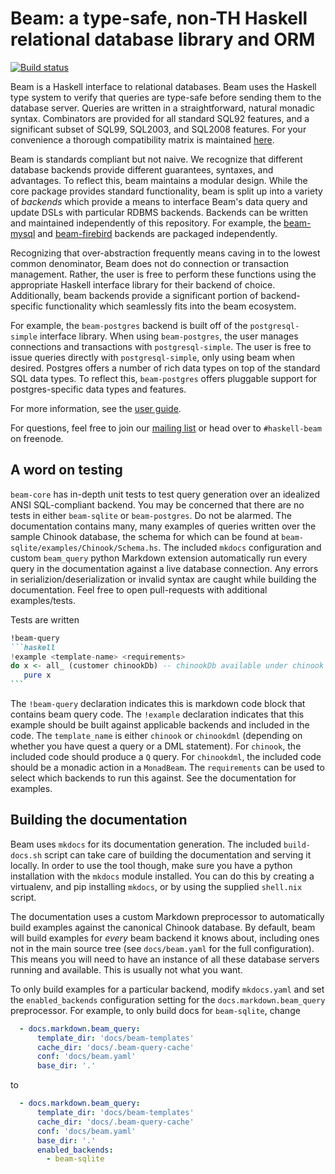 # Beam: a type-safe, non-TH Haskell relational database library and ORM

[![Build status](https://api.travis-ci.org/tathougies/beam.svg?branch=master)](https://travis-ci.org/tathougies/beam)

Beam is a Haskell interface to relational databases. Beam uses the Haskell type
system to verify that queries are type-safe before sending them to the database
server. Queries are written in a straightforward, natural monadic syntax.
Combinators are provided for all standard SQL92 features, and a significant
subset of SQL99, SQL2003, and SQL2008 features. For your convenience a thorough
compatibility matrix is
maintained [here](http://tathougies.github.io/beam/about/compatibility/).

Beam is standards compliant but not naive. We recognize that different database
backends provide different guarantees, syntaxes, and advantages. To reflect
this, beam maintains a modular design. While the core package provides standard
functionality, beam is split up into a variety of *backends* which provide a
means to interface Beam's data query and update DSLs with particular RDBMS
backends. Backends can be written and maintained independently of this
repository. For example,
the [beam-mysql](https://github.com/tathougies/beam-mysql)
and [beam-firebird](https://github.com/gibranrosa/beam-firebird) backends are
packaged independently.

Recognizing that over-abstraction frequently means caving in to the
lowest common denominator, Beam does not do connection or transaction
management. Rather, the user is free to perform these functions using the
appropriate Haskell interface library for their backend of choice. Additionally,
beam backends provide a significant portion of backend-specific functionality
which seamlessly fits into the beam ecosystem.

For example, the `beam-postgres` backend is built off of the `postgresql-simple`
interface library. When using `beam-postgres`, the user manages connections and
transactions with `postgresql-simple`. The user is free to issue queries
directly with `postgresql-simple`, only using beam when desired. Postgres offers
a number of rich data types on top of the standard SQL data types. To reflect
this, `beam-postgres` offers pluggable support for postgres-specific data types
and features.

For more information, see the [user guide](https://tathougies.github.io/beam).

For questions, feel free to join
our [mailing list](https://groups.google.com/forum/#!forum/beam-discussion) or
head over to `#haskell-beam` on freenode.

## A word on testing

`beam-core` has in-depth unit tests to test query generation over an idealized
ANSI SQL-compliant backend. You may be concerned that there are no tests in
either `beam-sqlite` or `beam-postgres`. Do not be alarmed. The documentation
contains many, many examples of queries written over the sample Chinook
database, the schema for which can be found at
`beam-sqlite/examples/Chinook/Schema.hs`. The included `mkdocs` configuration
and custom `beam_query` python Markdown extension automatically run every query
in the documentation against a live database connection. Any errors in
serializion/deserialization or invalid syntax are caught while building the
documentation. Feel free to open pull-requests with additional examples/tests.

Tests are written

~~~markdown
!beam-query
```haskell
!example <template-name> <requirements>
do x <- all_ (customer chinookDb) -- chinookDb available under chinook and chinookdml examples
   pure x
```
~~~

The `!beam-query` declaration indicates this is markdown code block that
contains beam query code. The `!example` declaration indicates that this example
should be built against applicable backends and included in the code. The
`template_name` is either `chinook` or `chinookdml` (depending on whether you
have quest a query or a DML statement). For `chinook`, the included code should
produce a `Q` query. For `chinookdml`, the included code should be a monadic
action in a `MonadBeam`. The `requirements` can be used to select which backends
to run this against. See the documentation for examples.

## Building the documentation

Beam uses `mkdocs` for its documentation generation. The included
`build-docs.sh` script can take care of building the documentation and serving
it locally. In order to use the tool though, make sure you have a python
installation with the `mkdocs` module installed. You can do this by creating a
virtualenv, and pip installing `mkdocs`, or by using the supplied `shell.nix`
script.

The documentation uses a custom Markdown preprocessor to automatically build
examples against the canonical Chinook database. By default, beam will build
examples for *every* beam backend it knows about, including ones not in the main
source tree (see `docs/beam.yaml` for the full configuration). This means you
will need to have an instance of all these database servers running and
available. This is usually not what you want.

To only build examples for a particular backend, modify `mkdocs.yaml` and set
the `enabled_backends` configuration setting for the `docs.markdown.beam_query`
preprocessor. For example, to only build docs for `beam-sqlite`, change

```yaml
  - docs.markdown.beam_query:
      template_dir: 'docs/beam-templates'
      cache_dir: 'docs/.beam-query-cache'
      conf: 'docs/beam.yaml'
      base_dir: '.'
```

to

```yaml
  - docs.markdown.beam_query:
      template_dir: 'docs/beam-templates'
      cache_dir: 'docs/.beam-query-cache'
      conf: 'docs/beam.yaml'
      base_dir: '.'
      enabled_backends:
        - beam-sqlite
```
